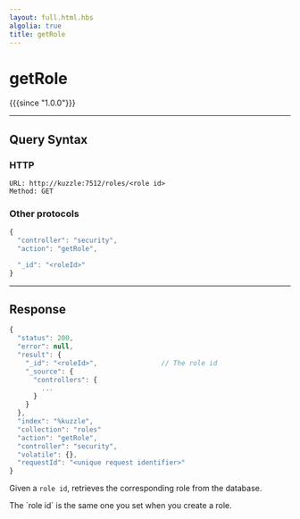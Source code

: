 ```yaml
---
layout: full.html.hbs
algolia: true
title: getRole
---
```



# getRole

{{{since "1.0.0"}}}



---

## Query Syntax

### HTTP

```http
URL: http://kuzzle:7512/roles/<role id>
Method: GET
```

### Other protocols

```js
{
  "controller": "security",
  "action": "getRole",

  "_id": "<roleId>"
}
```

---

## Response

```javascript
{
  "status": 200,                     
  "error": null,                     
  "result": {
    "_id": "<roleId>",                // The role id
    "_source": {
      "controllers": {
        ...
      }
    }
  },
  "index": "%kuzzle",
  "collection": "roles"
  "action": "getRole",
  "controller": "security",
  "volatile": {},
  "requestId": "<unique request identifier>"
}
```

Given a `role id`, retrieves the corresponding role from the database.



<aside class="notice">
The `role id` is the same one you set when you create a role.
</aside>
